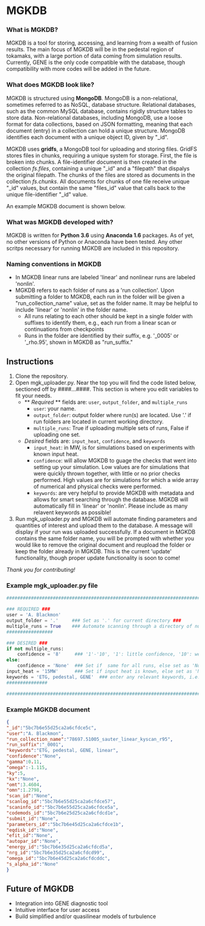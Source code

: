# **MGKDB**
### **What is MGKDB?**
MGKDB is a tool for storing, accessing, and learning from a wealth of fusion results.  The main focus of MGKDB will be in the pedestal region of tokamaks, with a large portion of data coming from simulation results.  Currently, GENE is the only code compatible with the database, though compatibility with more codes will be added in the future.

### **What does MGKDB look like?**
MGKDB is structured using **MongoDB**.  MongoDB is a non-relational, sometimes referred to as NoSQL, database structure.  Relational databases, such as the common MySQL database, contains rigidly structure tables to store data.  Non-relational databases, including MongoDB, use a loose format for data collections, based on JSON formatting, meaning that each document (entry) in a collection can hold a unique structure.  MongoDB identifies each document with a unique object ID, given by "_id".  

MGKDB uses **gridfs**, a MongoDB tool for uploading and storing files.  GridFS stores files in chunks, requiring a unique system for storage.  First, the file is broken into chunks.  A file-identifier document is then created in the collection *fs.files*, containing a unique "_id" and a "filepath" that dispalys the original filepath.  The chunks of the files are stored as documents in the collection *fs.chunks*.  All documents for chunks of one file receive unique "_id" values, but contain the same "files_id" value that calls back to the unique file-identifier "_id" value.

An example MGKDB document is shown below.

### **What was MGKDB developed with?**
MGKDB is written for **Python 3.6** using **Anaconda 1.6** packages.  As of yet, no other versions of Python or Anaconda have been tested.  Any other scritps necessary for running MGKDB are included in this repository.

### **Naming conventions in MGKDB**
* In MGKDB linear runs are labeled 'linear' and nonlinear runs are labeled 'nonlin'.
* MGKDB refers to each folder of runs as a 'run collection'.  Upon submitting a folder to MGKDB, each run in the folder will be given a "run_collection_name" value, set as the folder name.  It may be helpful to include 'linear' or 'nonlin' in the folder name.
	* All runs relating to each other should be kept in a single folder with suffixes to identify them, e.g., each run from a linear scan or continuations from checkpoints
	* Runs in the folder are identified by their suffix, e.g. '_0005' or '_rho.95', shown in MGKDB as "run_suffix."


## **Instructions**
1. Clone the repository.
2. Open mgk_uploader.py.  Near the top you will find the code listed below, sectioned off by ####...####.  This section is where you edit variables to fit your needs.  
	* ** *Required* ** fields are: ```user```, ```output_folder```, and ```multiple_runs``` 
		* ```user```: your name.
		* ```output_folder```: output folder where run(s) are located.  Use '.' if run folders are located in current working directory.
		* ```multiple_runs```: True if uploading multiple sets of runs, False if uploading one set.
	* *Desired* fields are: ```input_heat```, ```confidence```, and ```keywords```  
		* ```input_heat```: in MW, is for simulations based on experiments with known input heat.
		* ```confidence```: will allow MGKDB to guage the checks that went into setting up your simulation.  Low values are for simulations that were quickly thrown together, with little or no prior checks performed.  High values are for simulations for which a wide array of numerical and physical checks were performed.
		* ```keywords```: are very helpful to provide MGKDB with metadata and allows for smart searching through the database.  MGKDB will automatically fill in 'linear' or 'nonlin'.  Please include as many relavent keywords as possible!
3. Run mgk_uploader.py and MGKDB will automate finding parameters and quantities of interest and upload them to the database.  A message will display if your run was uploaded successfully.  If a document in MGKDB contains the same folder name, you will be prompted with whether you would like to remove the original document and reupload the folder or keep the folder already in MGKDB.  This is the current 'update' functionality, though proper update functionality is soon to come!

*Thank you for contributing!*
### **Example mgk_uploader.py file**
```python 
########################################################################

### REQUIRED ###
user = 'A. Blackmon'
output_folder = '.'     ### Set as '.' for current directory ###
multiple_runs = True    ### Automate scanning through a directory of numerous runs ###
#################

### DESIRED ###
if not multiple_runs:
    confidence = '8'     ### '1'-'10', '1': little confidence, '10': well checked ###
else:
    confidence = 'None'  ### Set if  same for all runs, else set as 'None' ###
input_heat = '15MW'      ### Set if input heat is known, else set as 'None' ###
keywords = 'ETG, pedestal, GENE'  ### enter any relevant keywords, i.e., ETG, ITG, pedestal, core ###
###############

########################################################################
```
### **Example MGKDB document**
```json
{
"_id":"5bc7b6e55d25ca2a6cfdce5c",
"user":"A. Blackmon",
"run_collection_name":"78697.51005_sauter_linear_kyscan_r95",
"run_suffix":"_0001",
"keywords":"ETG, pedestal, GENE, linear",
"confidence":"None",
"gamma":0.11,
"omega":-1.115,
"ky":5,
"kx":"None",
"omt":3.4604,
"omn":1.2798,
"scan_id":"None",
"scanlog_id":"5bc7b6e55d25ca2a6cfdce57",
"scaninfo_id":"5bc7b6e55d25ca2a6cfdce5a",
"codemods_id":"5bc7b6e25d25ca2a6cfdcd1e",
"submit_id":"None",
"parameters_id":"5bc7b6e45d25ca2a6cfdce1b",
"eqdisk_id":"None",
"efit_id":"None",
"autopar_id":"None",
"energy_id":"5bc7b6e35d25ca2a6cfdcd5a",
"nrg_id":"5bc7b6e35d25ca2a6cfdcd99",
"omega_id":"5bc7b6e45d25ca2a6cfdcddc",
"s_alpha_id":"None"
}
```
## Future of MGKDB
* Integration into GENE diagnostic tool
* Intuitive interface for user access
* Build simplified and/or quasilinear models of turbulence



	